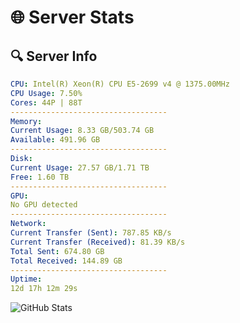 # 🌐 Server Stats
## 🔍 Server Info
```yaml
CPU: Intel(R) Xeon(R) CPU E5-2699 v4 @ 1375.00MHz
CPU Usage: 7.50%
Cores: 44P | 88T
-----------------------------------
Memory:
Current Usage: 8.33 GB/503.74 GB
Available: 491.96 GB
-----------------------------------
Disk:
Current Usage: 27.57 GB/1.71 TB
Free: 1.60 TB
-----------------------------------
GPU:
No GPU detected
-----------------------------------
Network:
Current Transfer (Sent): 787.85 KB/s
Current Transfer (Received): 81.39 KB/s
Total Sent: 674.80 GB
Total Received: 144.89 GB
-----------------------------------
Uptime:
12d 17h 12m 29s
```
![GitHub Stats](https://img.shields.io/badge/Updated-2025-05-02_10:21:17-blue)